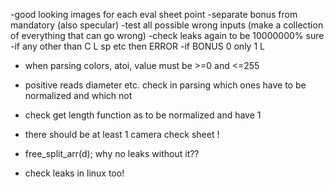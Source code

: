-good looking images for each eval sheet point
-separate bonus from mandatory (also specular)
-test all possible wrong inputs (make a collection of everything that can go wrong)
-check leaks again to be 10000000% sure
-if any other than  C L sp etc then ERROR
-if BONUS 0 only 1 L
- when parsing colors, atoi, value must be >=0 and <=255
- positive reads diameter etc.
check in parsing which ones have to be normalized and which not
- check get length function as to be normalized and have 1
- there should be at least 1 camera check sheet !

- free_split_arr(d); why no leaks without it??
- check leaks in linux too!